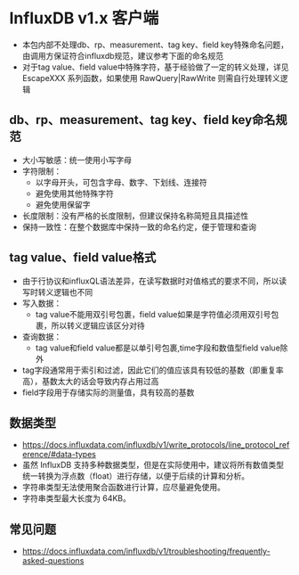 # InfluxDB v1.x 客户端
* 本包内部不处理db、rp、measurement、tag key、field key特殊命名问题，由调用方保证符合influxdb规范，建议参考下面的命名规范
* 对于tag value、field value中特殊字符，基于经验做了一定的转义处理，详见 EscapeXXX 系列函数，如果使用 RawQuery|RawWrite 则需自行处理转义逻辑

## db、rp、measurement、tag key、field key命名规范
- 大小写敏感：统一使用小写字母
- 字符限制：
  - 以字母开头，可包含字母、数字、下划线、连接符
  - 避免使用其他特殊字符
  - 避免使用保留字
- 长度限制：没有严格的长度限制，但建议保持名称简短且具描述性
- 保持一致性：在整个数据库中保持一致的命名约定，便于管理和查询

## tag value、field value格式
- 由于行协议和influxQL语法差异，在读写数据时对值格式的要求不同，所以读写时转义逻辑也不同
- 写入数据：
  - tag value不能用双引号包裹，field value如果是字符值必须用双引号包裹，所以转义逻辑应该区分对待
- 查询数据：
  - tag value和field value都是以单引号包裹,time字段和数值型field value除外
- tag字段通常用于索引和过滤，因此它们的值应该具有较低的基数（即重复率高），基数太大的话会导致内存占用过高
- field字段用于存储实际的测量值，具有较高的基数

## 数据类型
* https://docs.influxdata.com/influxdb/v1/write_protocols/line_protocol_reference/#data-types
* 虽然 InfluxDB 支持多种数据类型，但是在实际使用中，建议将所有数值类型统一转换为浮点数（float）进行存储，以便于后续的计算和分析。
* 字符串类型无法使用聚合函数进行计算，应尽量避免使用。
* 字符串类型最大长度为 64KB。

## 常见问题
* https://docs.influxdata.com/influxdb/v1/troubleshooting/frequently-asked-questions